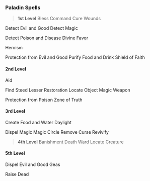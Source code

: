 ### Paladin Spells 

> **1st Level** Bless Command Cure Wounds

Detect Evil and Good Detect Magic

Detect Poison and Disease Divine Favor

Heroism

Protection from Evil and Good Purify Food and Drink Shield of Faith

#### 2nd Level

Aid

Find Steed Lesser Restoration Locate Object Magic Weapon

Protection from Poison Zone of Truth

#### 3rd Level

Create Food and Water Daylight

Dispel Magic Magic Circle Remove Curse Revivify

> **4th Level** Banishment Death Ward Locate Creature

#### 5th Level

Dispel Evil and Good Geas

Raise Dead

